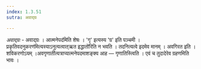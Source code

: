 ```yaml
---
index: 1.3.51
sutra: अवाद्ग्रः

---
```

_अवाद्ग्रः_ - अवाद्ग्रः । आत्मनेपद॑मिति शेषः । 'गृ' इत्यस्य 'ग्र' इति पञ्चमी ।प्रकृतिवदनुकरण॑मित्यस्याऽनुत्यत्वात्ऋत इद्धातो॑रिति न भवति । तदनित्यत्वे इदमेव मानम् । अवगिरत इति । शविकरणोऽयम् ।अवगृणाती॑त्यत्राप्यात्मनेपदमाशङ्क्य आह —  गृणातिस्त्विति । एवं च तुदादेरेव ग्रहणमिति भावः । 